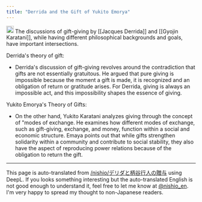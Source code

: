 ```yaml
---
title: "Derrida and the Gift of Yukito Emorya"
---
```


<img src='https://scrapbox.io/api/pages/nishio-en/gpt/icon' alt='gpt.icon' height="19.5"/>
The discussions of gift-giving by [[Jacques Derrida]] and [[Gyojin Karatani]], while having different philosophical backgrounds and goals, have important intersections.

Derrida's theory of gift:
- Derrida's discussion of gift-giving revolves around the contradiction that gifts are not essentially gratuitous. He argued that pure giving is impossible because the moment a gift is made, it is recognized and an obligation of return or gratitude arises. For Derrida, giving is always an impossible act, and this impossibility shapes the essence of giving.

Yukito Emorya's Theory of Gifts:
- On the other hand, Yukito Karatani analyzes giving through the concept of "modes of exchange. He examines how different modes of exchange, such as gift-giving, exchange, and money, function within a social and economic structure. Emaya points out that while gifts strengthen solidarity within a community and contribute to social stability, they also have the aspect of reproducing power relations because of the obligation to return the gift.
---
This page is auto-translated from [/nishio/デリダと柄谷行人の贈与](https://scrapbox.io/nishio/デリダと柄谷行人の贈与) using DeepL. If you looks something interesting but the auto-translated English is not good enough to understand it, feel free to let me know at [@nishio_en](https://twitter.com/nishio_en). I'm very happy to spread my thought to non-Japanese readers.